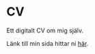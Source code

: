 # CV
Ett digitalt CV om mig själv. 

Länk till min sida hittar ni [här](https://github.com/JennyWeij/CV-Resume.git).